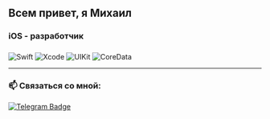 ## Всем привет, я Михаил 

### iOS - разработчик


### 

![Swift](https://img.shields.io/badge/Swift-F54A2A?style=for-the-badge&logo=swift&logoColor=white)
![Xcode](https://img.shields.io/badge/Xcode-1575F9?style=for-the-badge&logo=xcode&logoColor=white)
![UIKit](https://img.shields.io/badge/UIKit-2396F3?style=for-the-badge)
![CoreData](https://img.shields.io/badge/CoreData-7E57C2?style=for-the-badge)

---

### 📫 Связаться со мной: 

[![Telegram Badge](https://img.shields.io/badge/Telegram-@MikeWolf-blue?style=for-the-badge&logo=telegram)](https://t.me/MikeWolf)
